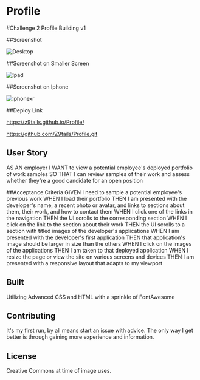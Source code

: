 # Profile
#Challenge 2
 Profile Building v1

##Screenshot 

![Desktop](https://user-images.githubusercontent.com/100103488/161482271-0607013b-9920-4170-b597-3fe8fb39316a.png)


##Screenshot on Smaller Screen

![Ipad](https://user-images.githubusercontent.com/100103488/161482408-ae93f011-8bea-4e36-a187-bf5c83a3e136.png)


##Screenshot on Iphone

![iphonexr](https://user-images.githubusercontent.com/100103488/161482482-f7777314-da8c-405f-98e4-00088a431b9b.png)


##Deploy Link

https://z9tails.github.io/Profile/

https://github.com/Z9tails/Profile.git


## User Story
AS AN employer
I WANT to view a potential employee's deployed portfolio of work samples
SO THAT I can review samples of their work and assess whether they're a good candidate for an open position

##Acceptance Criteria
GIVEN I need to sample a potential employee's previous work
WHEN I load their portfolio
THEN I am presented with the developer's name, a recent photo or avatar, and links to sections about them, their work, and how to contact them
WHEN I click one of the links in the navigation
THEN the UI scrolls to the corresponding section
WHEN I click on the link to the section about their work
THEN the UI scrolls to a section with titled images of the developer's applications
WHEN I am presented with the developer's first application
THEN that application's image should be larger in size than the others
WHEN I click on the images of the applications
THEN I am taken to that deployed application
WHEN I resize the page or view the site on various screens and devices
THEN I am presented with a responsive layout that adapts to my viewport
## Built
Utilizing Advanced CSS and HTML with a sprinkle of FontAwesome


## Contributing
It's my first run, by all means start an issue with advice. The only way I get better is through gaining more experience and information. 



## License
Creative Commons at time of image uses. 
